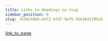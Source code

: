 ```yaml
---
title: Links to Headings no slug
sidebar_position: 9
slug: /639cb0b0-eb72-4fd7-9ef5-5661641785a5
---
```




[link_to_page](652e0550-19cf-4f11-a73d-a8e1c8b87cd7)

